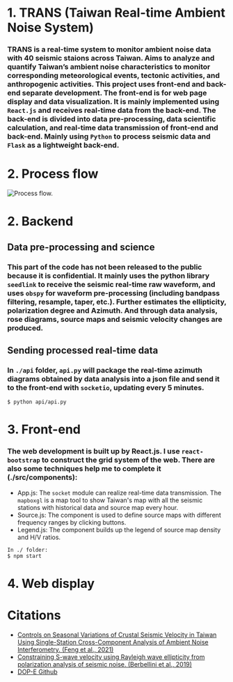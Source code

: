 # 1. TRANS (Taiwan Real-time Ambient Noise System)
### TRANS is a real-time system to monitor ambient noise data with 40 seismic staions across Taiwan. Aims to analyze and quantify Taiwan’s ambient noise characteristics to monitor corresponding meteorological events, tectonic activities, and anthropogenic activities. This project uses front-end and back-end separate development. The front-end is for web page display and data visualization. It is mainly implemented using `React.js` and receives real-time data from the back-end. The back-end is divided into data pre-processing, data scientific calculation, and real-time data transmission of front-end and back-end. Mainly using `Python` to process seismic data and `Flask` as a lightweight back-end.

# 2. Process flow
![Process flow.](https://github.com/paui0615/TRANS/assets/125962545/1d30b615-2489-4bb2-8485-6b0c6e675859)

# 2. Backend
## Data pre-processing and science
### This part of the code has not been released to the public because it is confidential. It mainly uses the python library `seedlink` to receive the seismic real-time raw waveform, and uses `obspy` for waveform pre-processing (including bandpass filtering, resample, taper, etc.). Further estimates the ellipticity, polarization degree and Azimuth. And through data analysis, rose diagrams, source maps and seismic velocity changes are produced.
## Sending processed real-time data
###  In `./api` folder, `api.py` will package the real-time azimuth diagrams obtained by data analysis into a json file and send it to the front-end with `socketio`, updating every 5 minutes.
```
$ python api/api.py
```

# 3. Front-end
### The web development is built up by React.js. I use `react-bootstrap` to construct the grid system of the web. There are also some techniques help me to complete it (./src/components):
* App.js: The `socket` module can realize real-time data transmission. The `mapboxgl` is a map tool to show Taiwan's map with all the seismic stations with historical data and source map every hour.
* Source.js: The component is used to define source maps with different frequency ranges by clicking buttons.
* Legend.js: The component builds up the legend of source map density and H/V ratios.
```
In ./ folder:
$ npm start
```

# 4. Web display

# Citations
- [Controls on Seasonal Variations of Crustal Seismic Velocity in Taiwan Using Single-Station Cross-Component Analysis of Ambient Noise Interferometry. (Feng et al., 2021)](https://agupubs.onlinelibrary.wiley.com/doi/full/10.1029/2021JB022650)
- [Constraining S-wave velocity using Rayleigh wave ellipticity from polarization analysis of seismic noise. (Berbellini et al., 2019)](https://academic.oup.com/gji/article/216/3/1817/5222650)
- [DOP-E Github](https://github.com/berbellini/DOP-E)
